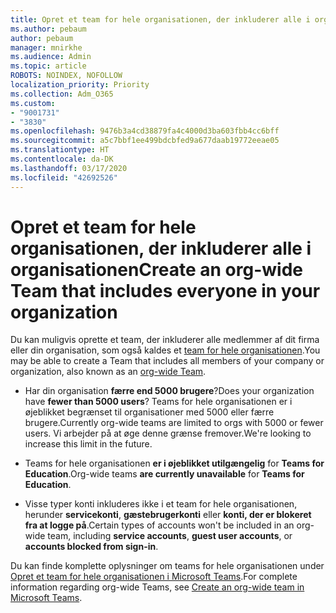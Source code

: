 ```yaml
---
title: Opret et team for hele organisationen, der inkluderer alle i organisationen
ms.author: pebaum
author: pebaum
manager: mnirkhe
ms.audience: Admin
ms.topic: article
ROBOTS: NOINDEX, NOFOLLOW
localization_priority: Priority
ms.collection: Adm_O365
ms.custom:
- "9001731"
- "3830"
ms.openlocfilehash: 9476b3a4cd38879fa4c4000d3ba603fbb4cc6bff
ms.sourcegitcommit: a5c7bbf1ee499bdcbfed9a677daab19772eeae05
ms.translationtype: HT
ms.contentlocale: da-DK
ms.lasthandoff: 03/17/2020
ms.locfileid: "42692526"
---
```

# <a name="create-an-org-wide-team-that-includes-everyone-in-your-organization"></a><span data-ttu-id="c5012-102">Opret et team for hele organisationen, der inkluderer alle i organisationen</span><span class="sxs-lookup"><span data-stu-id="c5012-102">Create an org-wide Team that includes everyone in your organization</span></span>

<span data-ttu-id="c5012-103">Du kan muligvis oprette et team, der inkluderer alle medlemmer af dit firma eller din organisation, som også kaldes et [team for hele organisationen](https://docs.microsoft.com/microsoftteams/create-an-org-wide-team).</span><span class="sxs-lookup"><span data-stu-id="c5012-103">You may be able to create a Team that includes all members of your company or organization, also known as an [org-wide Team](https://docs.microsoft.com/microsoftteams/create-an-org-wide-team).</span></span>

- <span data-ttu-id="c5012-104">Har din organisation **færre end 5000 brugere**?</span><span class="sxs-lookup"><span data-stu-id="c5012-104">Does your organization have **fewer than 5000 users**?</span></span> <span data-ttu-id="c5012-105">Teams for hele organisationen er i øjeblikket begrænset til organisationer med 5000 eller færre brugere.</span><span class="sxs-lookup"><span data-stu-id="c5012-105">Currently org-wide teams are limited to orgs with 5000 or fewer users.</span></span> <span data-ttu-id="c5012-106">Vi arbejder på at øge denne grænse fremover.</span><span class="sxs-lookup"><span data-stu-id="c5012-106">We're looking to increase this limit in the future.</span></span>

- <span data-ttu-id="c5012-107">Teams for hele organisationen **er i øjeblikket utilgængelig** for **Teams for Education**.</span><span class="sxs-lookup"><span data-stu-id="c5012-107">Org-wide teams **are currently unavailable** for **Teams for Education**.</span></span>

- <span data-ttu-id="c5012-108">Visse typer konti inkluderes ikke i et team for hele organisationen, herunder **servicekonti**, **gæstebrugerkonti** eller **konti, der er blokeret fra at logge på**.</span><span class="sxs-lookup"><span data-stu-id="c5012-108">Certain types of accounts won't be included in an org-wide team, including **service accounts**, **guest user accounts**, or **accounts blocked from sign-in**.</span></span>

<span data-ttu-id="c5012-109">Du kan finde komplette oplysninger om teams for hele organisationen under [Opret et team for hele organisationen i Microsoft Teams](https://docs.microsoft.com/microsoftteams/create-an-org-wide-team).</span><span class="sxs-lookup"><span data-stu-id="c5012-109">For complete information regarding org-wide Teams, see [Create an org-wide team in Microsoft Teams](https://docs.microsoft.com/microsoftteams/create-an-org-wide-team).</span></span> 
